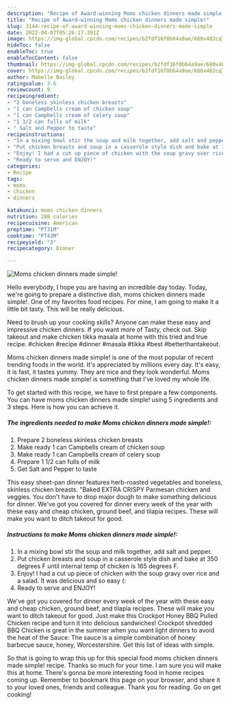 ```yaml
---
description: "Recipe of Award-winning Moms chicken dinners made simple!"
title: "Recipe of Award-winning Moms chicken dinners made simple!"
slug: 3144-recipe-of-award-winning-moms-chicken-dinners-made-simple
date: 2022-04-07T05:26:17.391Z
image: https://img-global.cpcdn.com/recipes/b2fdf16f0b64a9ae/680x482cq70/moms-chicken-dinners-made-simple-recipe-main-photo.jpg
hideToc: false
enableToc: true
enableTocContent: false
thumbnail: https://img-global.cpcdn.com/recipes/b2fdf16f0b64a9ae/680x482cq70/moms-chicken-dinners-made-simple-recipe-main-photo.jpg
cover: https://img-global.cpcdn.com/recipes/b2fdf16f0b64a9ae/680x482cq70/moms-chicken-dinners-made-simple-recipe-main-photo.jpg
author: Mabelle Bailey
ratingvalue: 3.6
reviewcount: 9
recipeingredient:
- "2 boneless skinless chicken breasts"
- "1 can Campbells cream of chicken soup"
- "1 can Campbells cream of celery soup"
- "1 1/2 can fulls of milk"
- " Salt and Pepper to taste"
recipeinstructions:
- "In a mixing bowl stir the soup and milk together, add salt and pepper."
- "Put chicken breasts and soup in a casserole style dish and bake at 350 degrees F until internal temp of chicken is 165 degrees F."
- "Enjoy! I had a cut up piece of chicken with the soup gravy over rice and a salad. It was delicious and so easy (:"
- "Ready to serve and ENJOY!"
categories:
- Recipe
tags:
- moms
- chicken
- dinners

katakunci: moms chicken dinners 
nutrition: 288 calories
recipecuisine: American
preptime: "PT31M"
cooktime: "PT43M"
recipeyield: "3"
recipecategory: Dinner

---
```



![Moms chicken dinners made simple!](https://img-global.cpcdn.com/recipes/b2fdf16f0b64a9ae/680x482cq70/moms-chicken-dinners-made-simple-recipe-main-photo.jpg)

Hello everybody, I hope you are having an incredible day today. Today, we're going to prepare a distinctive dish, moms chicken dinners made simple!. One of my favorites food recipes. For mine, I am going to make it a little bit tasty. This will be really delicious.

Need to brush up your cooking skills? Anyone can make these easy and impressive chicken dinners. If you want more of Tasty, check out. Skip takeout and make chicken tikka masala at home with this tried and true recipe. #chicken #recipe #dinner #masala #tikka #best #betterthantakeout.

Moms chicken dinners made simple! is one of the most popular of recent trending foods in the world. It's appreciated by millions every day. It's easy, it is fast, it tastes yummy. They are nice and they look wonderful. Moms chicken dinners made simple! is something that I've loved my whole life.


To get started with this recipe, we have to first prepare a few components. You can have moms chicken dinners made simple! using 5 ingredients and 3 steps. Here is how you can achieve it.

<!--inarticleads1-->

##### The ingredients needed to make Moms chicken dinners made simple!:

1. Prepare 2 boneless skinless chicken breasts
1. Make ready 1 can Campbells cream of chicken soup
1. Make ready 1 can Campbells cream of celery soup
1. Prepare 1 1/2 can fulls of milk
1. Get  Salt and Pepper to taste


This easy sheet-pan dinner features herb-roasted vegetables and boneless, skinless chicken breasts. &#34;Baked EXTRA CRISPY Parmesan chicken and veggies. You don&#39;t have to drop major dough to make something delicious for dinner. We&#39;ve got you covered for dinner every week of the year with these easy and cheap chicken, ground beef, and tilapia recipes. These will make you want to ditch takeout for good. 

<!--inarticleads2-->

##### Instructions to make Moms chicken dinners made simple!:

1. In a mixing bowl stir the soup and milk together, add salt and pepper.
1. Put chicken breasts and soup in a casserole style dish and bake at 350 degrees F until internal temp of chicken is 165 degrees F.
1. Enjoy! I had a cut up piece of chicken with the soup gravy over rice and a salad. It was delicious and so easy (:
1. Ready to serve and ENJOY!

We&#39;ve got you covered for dinner every week of the year with these easy and cheap chicken, ground beef, and tilapia recipes. These will make you want to ditch takeout for good. Just make this Crockpot Honey BBQ Pulled Chicken recipe and turn it into delicious sandwiches! Crockpot shredded BBQ Chicken is great in the summer when you want light dinners to avoid the heat of the Sauce: The sauce is a simple combination of honey barbecue sauce, honey, Worcestershire. Get this list of ideas with simple. 

So that is going to wrap this up for this special food moms chicken dinners made simple! recipe. Thanks so much for your time. I am sure you will make this at home. There's gonna be more interesting food in home recipes coming up. Remember to bookmark this page on your browser, and share it to your loved ones, friends and colleague. Thank you for reading. Go on get cooking!
